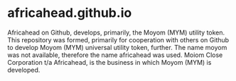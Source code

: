 # africahead.github.io
Africahead on Github, develops, primarily, the Moyom (MYM) utility token. This repository was formed, primarily for cooperation with 
others on Github to develop Moyom (MYM) universal utility token, further. The name moyom was not available, therefore the name 
africahead was used. Moiom Close Corporation t/a Africahead, is the business in which Moyom (MYM) is developed.
